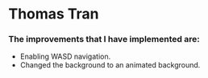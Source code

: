 # Thomas Tran

### The improvements that I have implemented are:
- Enabling WASD navigation.
- Changed the background to an animated background.